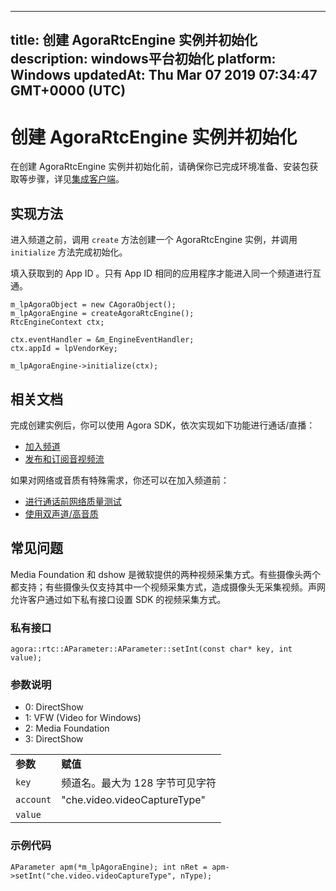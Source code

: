 
---
title: 创建 AgoraRtcEngine 实例并初始化
description: windows平台初始化
platform: Windows
updatedAt: Thu Mar 07 2019 07:34:47 GMT+0000 (UTC)
---
# 创建 AgoraRtcEngine 实例并初始化
在创建 AgoraRtcEngine 实例并初始化前，请确保你已完成环境准备、安装包获取等步骤，详见[集成客户端](../../cn/Video/windows_video.md)。

## 实现方法
进入频道之前，调用 <code>create</code> 方法创建一个 AgoraRtcEngine 实例，并调用 <code>initialize</code> 方法完成初始化。

填入获取到的 App ID 。只有 App ID 相同的应用程序才能进入同一个频道进行互通。

```
m_lpAgoraObject = new CAgoraObject();
m_lpAgoraEngine = createAgoraRtcEngine();
RtcEngineContext ctx;

ctx.eventHandler = &m_EngineEventHandler;
ctx.appId = lpVendorKey;

m_lpAgoraEngine->initialize(ctx);
```

## 相关文档
完成创建实例后，你可以使用 Agora SDK，依次实现如下功能进行通话/直播：

- [加入频道](../../cn/Video/join_video_windows.md)
- [发布和订阅音视频流](../../cn/Video/publish_windows.md)

如果对网络或音质有特殊需求，你还可以在加入频道前：

- [进行通话前网络质量测试](../../cn/Video/lastmile_windows.md)
- [使用双声道/高音质](../../cn/Video/audio_profile_windows.md)

## 常见问题

Media Foundation 和 dshow 是微软提供的两种视频采集方式。有些摄像头两个都支持；有些摄像头仅支持其中一个视频采集方式，造成摄像头无采集视频。声网允许客户通过如下私有接口设置 SDK 的视频采集方式。

### 私有接口

`agora::rtc::AParameter::AParameter::setInt(const char* key, int value);
`

### 参数说明

<table>
<colgroup>
<col/>
<col/>
</colgroup>
<tbody>
<tr><td><strong>参数</strong></td>
<td><strong>赋值</strong></td>
</tr>
<tr><td><code>key</code></td>
<td>频道名。最大为 128 字节可见字符</td>
</tr>
<tr><td><code>account</code></td>
<td>"che.video.videoCaptureType"</td>
</tr>
<tr><td><code>value</code></td>
<ul>
<li>0: DirectShow</li>
<li>1: VFW (Video for Windows)</li>
<li>2: Media Foundation</li>
<li>3: DirectShow</li>
</ul>
</td>
</tr>
</tbody>
</table>


### 示例代码

`AParameter apm(*m_lpAgoraEngine);
 int nRet = apm->setInt("che.video.videoCaptureType", nType);`


